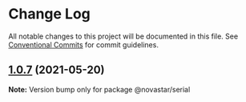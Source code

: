 # Change Log

All notable changes to this project will be documented in this file.
See [Conventional Commits](https://conventionalcommits.org) for commit guidelines.

## [1.0.7](https://github.com/sarakusha/novastar/compare/v1.0.5...v1.0.7) (2021-05-20)

**Note:** Version bump only for package @novastar/serial
